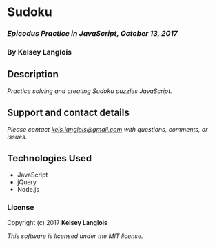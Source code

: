 # Sudoku

### _Epicodus Practice in JavaScript, October 13, 2017_

### By  Kelsey Langlois

## Description

_Practice solving and creating Sudoku puzzles JavaScript._

## Support and contact details

_Please contact [kels.langlois@gmail.com](mailto:kels.langlois@gmail.com) with questions, comments, or issues._

## Technologies Used

* JavaScript
* jQuery
* Node.js

### License

Copyright (c) 2017 **Kelsey Langlois**

*This software is licensed under the MIT license.*

